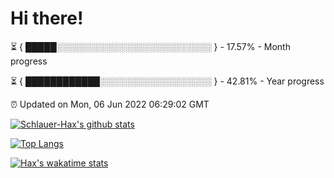 # Hi there!

⏳ { █████░░░░░░░░░░░░░░░░░░░░░░░░░ } - 17.57% - Month progress

⏳ { ████████████░░░░░░░░░░░░░░░░░░ } - 42.81% - Year progress

⏰ Updated on Mon, 06 Jun 2022 06:29:02 GMT


[![Schlauer-Hax's github stats](https://github-readme-stats.vercel.app/api?username=Schlauer-Hax&show_icons=true&theme=dark&count_private=true)](https://github.com/Schlauer-Hax)


[![Top Langs](https://github-readme-stats.vercel.app/api/top-langs/?username=Schlauer-Hax&layout=compact&theme=dark)](https://github.com/Schlauer-Hax?tab=repositories)


[![Hax's wakatime stats](https://github-readme-stats.vercel.app/api/wakatime?username=Hax&theme=dark)](https://wakatime.com/@Hax)

